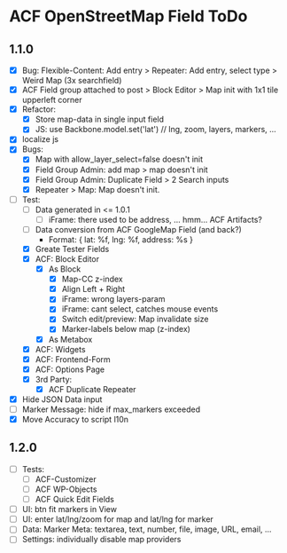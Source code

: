 ACF OpenStreetMap Field ToDo
============================

1.1.0
-----

 - [x] Bug: Flexible-Content: Add entry > Repeater: Add entry, select type > Weird Map (3x searchfield)
 - [x] ACF Field group attached to post > Block Editor > Map init with 1x1 tile upperleft corner
 - [x] Refactor: 
    - [x] Store map-data in single input field
    - [x] JS: use Backbone.model.set('lat') // lng, zoom, layers, markers, ...
 - [x] localize js
 - [x] Bugs: 
     - [x] Map with allow_layer_select=false doesn't init
     - [x] Field Group Admin: add map > map doesn't init
     - [x] Field Group Admin: Duplicate Field > 2 Search inputs
     - [x] Repeater > Map: Map doesn't init.
 - [ ] Test:
     - [ ] Data generated in <= 1.0.1
         - [ ] iFrame: there used to be address, ... hmm... ACF Artifacts?
     - [ ] Data conversion from ACF GoogleMap Field (and back?)
         - Format: { lat: %f, lng: %f, address: %s }
     - [x] Greate Tester Fields
     - [x] ACF: Block Editor
         - [x] As Block
             - [x] Map-CC z-index
             - [x] Align Left + Right
             - [x] iFrame: wrong layers-param
             - [x] iFrame: cant select, catches mouse events
             - [x] Switch edit/preview: Map invalidate size 
             - [x] Marker-labels below map (z-index)
         - [x] As Metabox
     - [x] ACF: Widgets
     - [x] ACF: Frontend-Form
     - [x] ACF: Options Page
     - [x] 3rd Party: 
        - [x] ACF Duplicate Repeater
 - [x] Hide JSON Data input
 - [ ] Marker Message: hide if max_markers exceeded
 - [x] Move Accuracy to script l10n
 
 1.2.0
 -----
 - [ ] Tests:
     - [ ] ACF-Customizer
     - [ ] ACF WP-Objects
     - [ ] ACF Quick Edit Fields
 - [ ] UI: btn fit markers in View
 - [ ] UI: enter lat/lng/zoom for map and lat/lng for marker
 - [ ] Data: Marker Meta: textarea, text, number, file, image, URL, email, ... 
 - [ ] Settings: individually disable map providers
